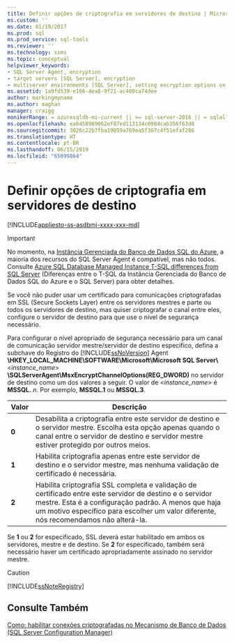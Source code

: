 ```yaml
---
title: Definir opções de criptografia em servidores de destino | Microsoft Docs
ms.custom: ''
ms.date: 01/19/2017
ms.prod: sql
ms.prod_service: sql-tools
ms.reviewer: ''
ms.technology: ssms
ms.topic: conceptual
helpviewer_keywords:
- SQL Server Agent, encryption
- target servers [SQL Server], encryption
- multiserver environments [SQL Server], setting encryption options on target servers
ms.assetid: 1a9fd539-e166-4ea8-9f21-ac400ca74dee
author: markingmyname
ms.author: maghan
manager: craigg
monikerRange: = azuresqldb-mi-current || >= sql-server-2016 || = sqlallproducts-allversions
ms.openlocfilehash: ea6458989062ef87ed113134c0984cab356f63d0
ms.sourcegitcommit: 3026c22b7fba19059a769ea5f367c4f51efaf286
ms.translationtype: HT
ms.contentlocale: pt-BR
ms.lasthandoff: 06/15/2019
ms.locfileid: "65099864"
---
```

# <a name="set-encryption-options-on-target-servers"></a>Definir opções de criptografia em servidores de destino
[!INCLUDE[appliesto-ss-asdbmi-xxxx-xxx-md](../../includes/appliesto-ss-asdbmi-xxxx-xxx-md.md)]

> [!IMPORTANT]  
> No momento, na [Instância Gerenciada do Banco de Dados SQL do Azure](https://docs.microsoft.com/azure/sql-database/sql-database-managed-instance), a maioria dos recursos do SQL Server Agent é compatível, mas não todos. Consulte [Azure SQL Database Managed Instance T-SQL differences from SQL Server](https://docs.microsoft.com/azure/sql-database/sql-database-managed-instance-transact-sql-information#sql-server-agent) (Diferenças entre o T-SQL da Instância Gerenciada do Banco de Dados SQL do Azure e o SQL Server) para obter detalhes.

Se você não puder usar um certificado para comunicações criptografadas em SSL (Secure Sockets Layer) entre os servidores mestres e parte ou todos os servidores de destino, mas quiser criptografar o canal entre eles, configure o servidor de destino para que use o nível de segurança necessário.  
  
Para configurar o nível apropriado de segurança necessário para um canal de comunicação servidor mestre/servidor de destino específico, defina a subchave do Registro do [!INCLUDE[ssNoVersion](../../includes/ssnoversion-md.md)] Agent **\HKEY_LOCAL_MACHINE\SOFTWARE\Microsoft\Microsoft SQL Server\\** \<*instance_name*> **\SQLServerAgent\MsxEncryptChannelOptions(REG_DWORD)** no servidor de destino como um dos valores a seguir. O valor de \<*instance_name*> é **MSSQL.** _n_. Por exemplo, **MSSQL.1** ou **MSSQL.3**.  
  
|Valor|Descrição|  
|---------|---------------|  
|**0**|Desabilita a criptografia entre este servidor de destino e o servidor mestre. Escolha esta opção apenas quando o canal entre o servidor de destino e servidor mestre estiver protegido por outros meios.|  
|**1**|Habilita criptografia apenas entre este servidor de destino e o servidor mestre, mas nenhuma validação de certificado é necessária.|  
|**2**|Habilita criptografia SSL completa e validação de certificado entre este servidor de destino e o servidor mestre. Esta é a configuração padrão. A menos que haja um motivo específico para escolher um valor diferente, nós recomendamos não alterá-la.|  
  
Se **1** ou **2** for especificado, SSL deverá estar habilitado em ambos os servidores, mestre e de destino. Se **2** for especificado, também será necessário haver um certificado apropriadamente assinado no servidor mestre.  
  
> [!CAUTION]  
> [!INCLUDE[ssNoteRegistry](../../includes/ssnoteregistry-md.md)]  
  
## <a name="see-also"></a>Consulte Também  
[Como: habilitar conexões criptografadas no Mecanismo de Banco de Dados (SQL Server Configuration Manager)](https://msdn.microsoft.com/e1e55519-97ec-4404-81ef-881da3b42006)  
  
